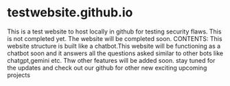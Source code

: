 # testwebsite.github.io
This is a test website to host locally in github for testing security flaws. This is not completed yet. The website will be completed soon.
CONTENTS:
This website structure is built like a chatbot.This website will be functioning as a chatbot soon and it answers all the questions asked similar to other bots like chatgpt,gemini etc.
Thw other features will be added soon.
stay tuned for the updates and check out our github for other new exciting upcoming projects
